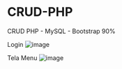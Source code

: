 # CRUD-PHP
CRUD PHP - MySQL - Bootstrap 
90% 

Login
![image](https://github.com/Gabronx/CRUD-PHP/assets/102370008/4affd88f-605c-4a55-8cb9-b1138f5d4d8f)


Tela Menu
![image](https://github.com/Gabronx/CRUD-PHP/assets/102370008/6dd95c69-a56d-4e09-89c5-aa586e637f2d)

